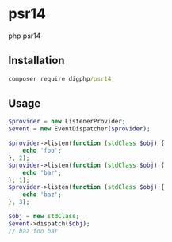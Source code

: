 # psr14

php psr14

## Installation

``` cmd
composer require digphp/psr14
```

## Usage

``` php
$provider = new ListenerProvider;
$event = new EventDispatcher($provider);

$provider->listen(function (stdClass $obj) {
    echo 'foo';
}, 2);
$provider->listen(function (stdClass $obj) {
    echo 'bar';
}, 1);
$provider->listen(function (stdClass $obj) {
    echo 'baz';
}, 3);

$obj = new stdClass;
$event->dispatch($obj);
// baz foo bar
```
